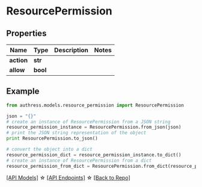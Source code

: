 # ResourcePermission


## Properties
Name | Type | Description | Notes
------------ | ------------- | ------------- | -------------
**action** | **str** |  | 
**allow** | **bool** |  | 

## Example

```python
from authress.models.resource_permission import ResourcePermission

json = "{}"
# create an instance of ResourcePermission from a JSON string
resource_permission_instance = ResourcePermission.from_json(json)
# print the JSON string representation of the object
print ResourcePermission.to_json()

# convert the object into a dict
resource_permission_dict = resource_permission_instance.to_dict()
# create an instance of ResourcePermission from a dict
resource_permission_from_dict = ResourcePermission.from_dict(resource_permission_dict)
```
[[API Models]](./README.md#documentation-for-models) ☆ [[API Endpoints]](./README.md#documentation-for-api-endpoints) ☆ [[Back to Repo]](../README.md)


